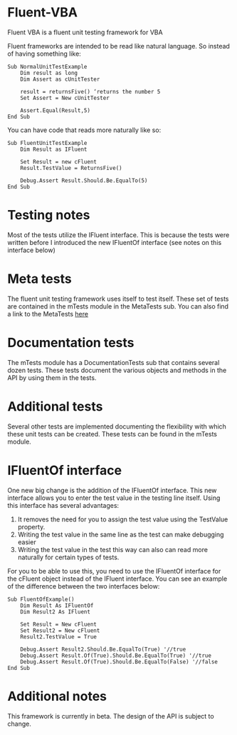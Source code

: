 # Fluent-VBA
Fluent VBA is a fluent unit testing framework for VBA

Fluent frameworks are intended to be read like natural language. So instead of having something like:

    Sub NormalUnitTestExample
        Dim result as long
        Dim Assert as cUnitTester

        result = returnsFive() ‘returns the number 5
        Set Assert = New cUnitTester

        Assert.Equal(Result,5)
    End Sub
 
You can have code that reads more naturally like so:

    Sub FluentUnitTestExample
        Dim Result as IFluent

        Set Result = new cFluent
        Result.TestValue = ReturnsFive()

        Debug.Assert Result.Should.Be.EqualTo(5)
    End Sub
    
# Testing notes

Most of the tests utilize the IFluent interface. This is because the tests were written before I introduced the new IFluentOf interface (see notes on this interface below)
    
# Meta tests

The fluent unit testing framework uses itself to test itself. These set of tests are contained in the mTests module in the MetaTests sub. You can also find a link to the MetaTests [here](https://github.com/b-gonzalez/Fluent-VBA/wiki/Meta-Tests)

# Documentation tests

The mTests module has a DocumentationTests sub that contains several dozen tests. These tests document the various objects and methods in the API by using them in the tests.

# Additional tests

Several other tests are implemented documenting the flexibility with which these unit tests can be created. These tests can be found in the mTests module.

# IFluentOf interface

One new big change is the addition of the IFluentOf interface. This new interface allows you to enter the test value in the testing line itself. Using this interface has several advantages: 

1. It removes the need for you to assign the test value using the TestValue property.
2. Writing the test value in the same line as the test can make debugging easier
3. Writing the test value in the test this way can also can read more naturally for certain types of tests.

For you to be able to use this, you need to use the IFluentOf interface for the cFluent object instead of the IFluent interface. You can see an example of the difference between the two interfaces below:

    Sub FluentOfExample()
        Dim Result As IFluentOf
        Dim Result2 As IFluent

        Set Result = New cFluent
        Set Result2 = New cFluent
        Result2.TestValue = True

        Debug.Assert Result2.Should.Be.EqualTo(True) '//true
        Debug.Assert Result.Of(True).Should.Be.EqualTo(True) '//true
        Debug.Assert Result.Of(True).Should.Be.EqualTo(False) '//false
    End Sub

# Additional notes
This framework is currently in beta. The design of the API is subject to change.
